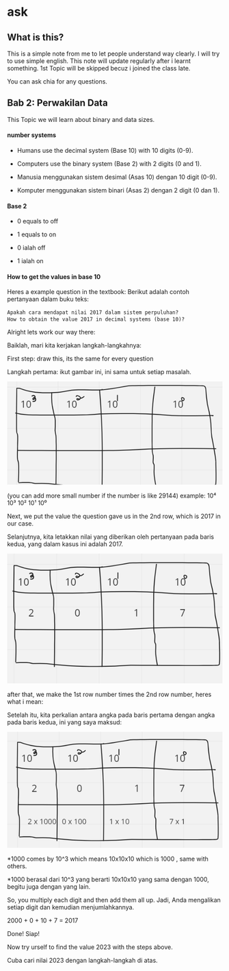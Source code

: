 # ask

## What is this?

This is a simple note from me to let people understand way clearly. I will try to use simple english.
This note will update regularly after i learnt something.
1st Topic will be skipped becuz i joined the class late.

You can ask chia for any questions.

## Bab 2: Perwakilan Data

This Topic we will learn about binary and data sizes.

#### number systems
-   Humans use the decimal system (Base 10) with 10 digits (0-9).
-   Computers use the binary system (Base 2) with 2 digits (0 and 1).

-    Manusia menggunakan sistem desimal (Asas 10) dengan 10 digit (0-9).
-   Komputer menggunakan sistem binari (Asas 2) dengan 2 digit (0 dan 1).

#### Base 2

- 0 equals to off
- 1 equals to on

- 0 ialah off
- 1 ialah on

#### How to get the values in base 10 

Heres a example question in the textbook:
Berikut adalah contoh pertanyaan dalam buku teks:

```
Apakah cara mendapat nilai 2017 dalam sistem perpuluhan?
How to obtain the value 2017 in decimal systems (base 10)?
```

Alright lets work our way there:

Baiklah, mari kita kerjakan langkah-langkahnya:

First step: draw this, its the same for every question

Langkah pertama: ikut gambar ini, ini sama untuk setiap masalah.

![1st step](https://raw.githubusercontent.com/chiayunhau/ask/main/Pasted%20image%2020230520114338.png)

(you can add more small number if the number is like 29144)
example:
10⁴ 10³ 10² 10¹ 10⁰

Next, we put the value the question gave us in the 2nd row, which is 2017 in our case.

Selanjutnya, kita letakkan nilai yang diberikan oleh pertanyaan pada baris kedua, yang dalam kasus ini adalah 2017.

![2nd step](https://raw.githubusercontent.com/chiayunhau/ask/main/Pasted%20image%2020230520114359.png)

after that, we make the 1st row number times the 2nd row number, heres what i mean:  

Setelah itu, kita perkalian antara angka pada baris pertama dengan angka pada baris kedua, ini yang saya maksud:

![3rd step](https://raw.githubusercontent.com/chiayunhau/ask/main/Pasted%20image%2020230520114412.png)

*1000 comes by 10^3 which means 10x10x10 which is 1000 , same with others.

*1000 berasal dari 10^3 yang berarti 10x10x10 yang sama dengan 1000, begitu juga dengan yang lain.

So, you multiply each digit and then add them all up.
Jadi, Anda mengalikan setiap digit dan kemudian menjumlahkannya.

2000 + 0 + 10 + 7 = 2017

Done!
Siap!

Now try urself to find the value 2023 with the steps above.

Cuba cari nilai 2023 dengan langkah-langkah di atas.
